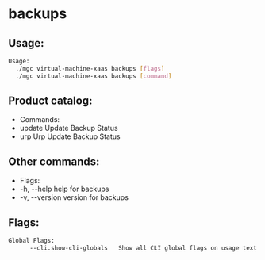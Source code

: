 # backups

## Usage:
```bash
Usage:
  ./mgc virtual-machine-xaas backups [flags]
  ./mgc virtual-machine-xaas backups [command]
```

## Product catalog:
- Commands:
- update      Update Backup Status
- urp         Urp Update Backup Status

## Other commands:
- Flags:
- -h, --help      help for backups
- -v, --version   version for backups

## Flags:
```bash
Global Flags:
      --cli.show-cli-globals   Show all CLI global flags on usage text
```

